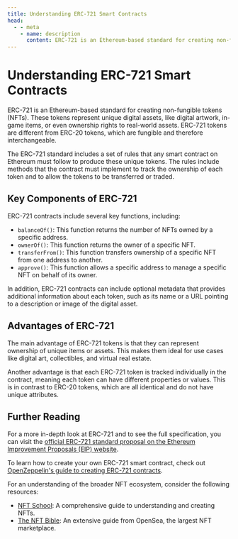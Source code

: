 ```yaml
---
title: Understanding ERC-721 Smart Contracts
head:
  - - meta
    - name: description
      content: ERC-721 is an Ethereum-based standard for creating non-fungible tokens (NFTs). Learn about its key components, advantages, and how to create your own ERC-721 smart contract.
---
```


# Understanding ERC-721 Smart Contracts

ERC-721 is an Ethereum-based standard for creating non-fungible tokens (NFTs). These tokens represent unique digital assets, like digital artwork, in-game items, or even ownership rights to real-world assets. ERC-721 tokens are different from ERC-20 tokens, which are fungible and therefore interchangeable.

The ERC-721 standard includes a set of rules that any smart contract on Ethereum must follow to produce these unique tokens. The rules include methods that the contract must implement to track the ownership of each token and to allow the tokens to be transferred or traded.

## Key Components of ERC-721

ERC-721 contracts include several key functions, including:

- `balanceOf()`: This function returns the number of NFTs owned by a specific address.
- `ownerOf()`: This function returns the owner of a specific NFT.
- `transferFrom()`: This function transfers ownership of a specific NFT from one address to another.
- `approve()`: This function allows a specific address to manage a specific NFT on behalf of its owner.

In addition, ERC-721 contracts can include optional metadata that provides additional information about each token, such as its name or a URL pointing to a description or image of the digital asset.

## Advantages of ERC-721

The main advantage of ERC-721 tokens is that they can represent ownership of unique items or assets. This makes them ideal for use cases like digital art, collectibles, and virtual real estate.

Another advantage is that each ERC-721 token is tracked individually in the contract, meaning each token can have different properties or values. This is in contrast to ERC-20 tokens, which are all identical and do not have unique attributes.

## Further Reading

For a more in-depth look at ERC-721 and to see the full specification, you can visit the [official ERC-721 standard proposal on the Ethereum Improvement Proposals (EIP) website](https://eips.ethereum.org/EIPS/eip-721).

To learn how to create your own ERC-721 smart contract, check out [OpenZeppelin's guide to creating ERC-721 contracts](https://docs.openzeppelin.com/contracts/4.x/erc721).

For an understanding of the broader NFT ecosystem, consider the following resources:

- [NFT School](https://nftschool.dev/): A comprehensive guide to understanding and creating NFTs.
- [The NFT Bible](https://opensea.io/blog/guides/non-fungible-tokens/): An extensive guide from OpenSea, the largest NFT marketplace.
